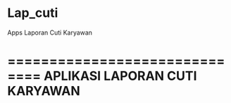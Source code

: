 # Lap_cuti
Apps Laporan Cuti Karyawan

==============================
APLIKASI LAPORAN CUTI KARYAWAN
==============================
